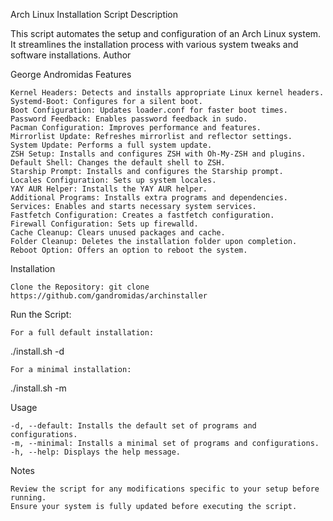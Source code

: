 Arch Linux Installation Script
Description

This script automates the setup and configuration of an Arch Linux system. It streamlines the installation process with various system tweaks and software installations.
Author

George Andromidas
Features

    Kernel Headers: Detects and installs appropriate Linux kernel headers.
    Systemd-Boot: Configures for a silent boot.
    Boot Configuration: Updates loader.conf for faster boot times.
    Password Feedback: Enables password feedback in sudo.
    Pacman Configuration: Improves performance and features.
    Mirrorlist Update: Refreshes mirrorlist and reflector settings.
    System Update: Performs a full system update.
    ZSH Setup: Installs and configures ZSH with Oh-My-ZSH and plugins.
    Default Shell: Changes the default shell to ZSH.
    Starship Prompt: Installs and configures the Starship prompt.
    Locales Configuration: Sets up system locales.
    YAY AUR Helper: Installs the YAY AUR helper.
    Additional Programs: Installs extra programs and dependencies.
    Services: Enables and starts necessary system services.
    Fastfetch Configuration: Creates a fastfetch configuration.
    Firewall Configuration: Sets up firewalld.
    Cache Cleanup: Clears unused packages and cache.
    Folder Cleanup: Deletes the installation folder upon completion.
    Reboot Option: Offers an option to reboot the system.

Installation

    Clone the Repository: git clone https://github.com/gandromidas/archinstaller

Run the Script:

    For a full default installation:

./install.sh -d

    For a minimal installation:

./install.sh -m

Usage

    -d, --default: Installs the default set of programs and configurations.
    -m, --minimal: Installs a minimal set of programs and configurations.
    -h, --help: Displays the help message.

Notes

    Review the script for any modifications specific to your setup before running.
    Ensure your system is fully updated before executing the script.
